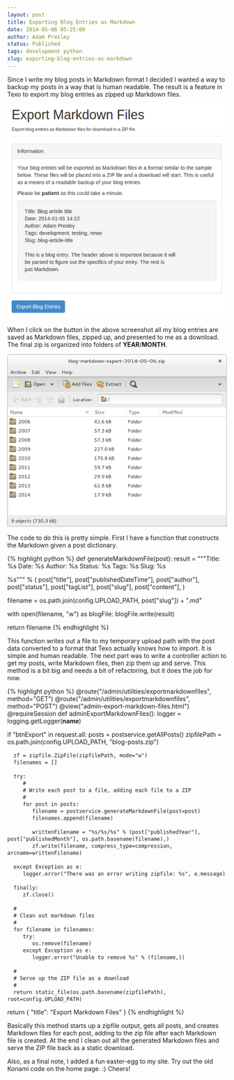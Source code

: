 ```yaml
---
layout: post
title: Exporting Blog Entries as Markdown
date: 2014-05-06 05:25:00
author: Adam Presley
status: Published
tags: development python
slug: exporting-blog-entries-as-markdown
---
```

Since I write my blog posts in Markdown format I decided I wanted a way to backup my posts in a way that is human readable. The result is a feature in Texo to export my blog entries as zipped up Markdown files.

![Screenshot of Export Interface](/assets/adampresley/images/posts/texo-export-markdown-1.png)

When I click on the button in the above screenshot all my blog entries are saved as Markdown files, zipped up, and presented to me as a download. The final zip is organized into folders of **YEAR**/**MONTH**.

![Export Zip File](/assets/adampresley/images/posts/text-export-markdown-2.png)

The code to do this is pretty simple. First I have a function that constructs the Markdown given a post dictionary.

{% highlight python %}
def generateMarkdownFile(post):
   result = """Title: %s
Date: %s
Author: %s
Status: %s
Tags: %s
Slug: %s

%s""" % (
         post["title"],
         post["publishedDateTime"],
         post["author"],
         post["status"],
         post["tagList"],
         post["slug"],
         post["content"],
      )

   filename = os.path.join(config.UPLOAD_PATH, post["slug"]) + ".md"

   with open(filename, "w") as blogFile:
      blogFile.write(result)

   return filename
{% endhighlight %}

This function writes out a file to my temporary upload path with the post data converted to a format that Texo actually knows how to import. It is simple and human readable. The next part was to write a controller action to get my posts, write Markdown files, then zip them up and serve. This method is a bit big and needs a bit of refactoring, but it does the job for now.

{% highlight python %}
@route("/admin/utilities/exportmarkdownfiles", method="GET")
@route("/admin/utilities/exportmarkdownfiles", method="POST")
@view("admin-export-markdown-files.html")
@requireSession
def adminExportMarkdownFiles():
   logger = logging.getLogger(__name__)

   if "btnExport" in request.all:
      posts = postservice.getAllPosts()
      zipfilePath = os.path.join(config.UPLOAD_PATH, "blog-posts.zip")

      zf = zipfile.ZipFile(zipfilePath, mode="w")
      filenames = []

      try:
         #
         # Write each post to a file, adding each file to a ZIP
         #
         for post in posts:
            filename = postservice.generateMarkdownFile(post=post)
            filenames.append(filename)

            writtenFilename = "%s/%s/%s" % (post["publishedYear"], post["publishedMonth"], os.path.basename(filename),)
            zf.write(filename, compress_type=compression, arcname=writtenFilename)

      except Exception as e:
         logger.error("There was an error writing zipfile: %s", e.message)

      finally:
         zf.close()

      #
      # Clean out markdown files
      #
      for filename in filenames:
         try:
            os.remove(filename)
         except Exception as e:
            logger.error("Unable to remove %s" % (filename,))

      #
      # Serve up the ZIP file as a download
      #
      return static_file(os.path.basename(zipfilePath), root=config.UPLOAD_PATH)

   return {
      "title": "Export Markdown Files"
   }
{% endhighlight %}

Basically this method starts up a zipfile output, gets all posts, and creates Markdown files for each post, adding to the zip file after each Markdown file is created. At the end I clean out all the generated Markdown files and serve the ZIP file back as a static download.

Also, as a final note, I added a fun easter-egg to my site. Try out the old Konami code on the home page. :) Cheers!